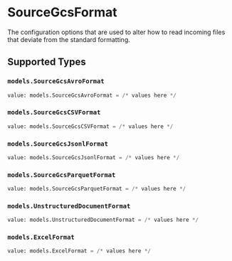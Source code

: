 # SourceGcsFormat

The configuration options that are used to alter how to read incoming files that deviate from the standard formatting.


## Supported Types

### `models.SourceGcsAvroFormat`

```python
value: models.SourceGcsAvroFormat = /* values here */
```

### `models.SourceGcsCSVFormat`

```python
value: models.SourceGcsCSVFormat = /* values here */
```

### `models.SourceGcsJsonlFormat`

```python
value: models.SourceGcsJsonlFormat = /* values here */
```

### `models.SourceGcsParquetFormat`

```python
value: models.SourceGcsParquetFormat = /* values here */
```

### `models.UnstructuredDocumentFormat`

```python
value: models.UnstructuredDocumentFormat = /* values here */
```

### `models.ExcelFormat`

```python
value: models.ExcelFormat = /* values here */
```

